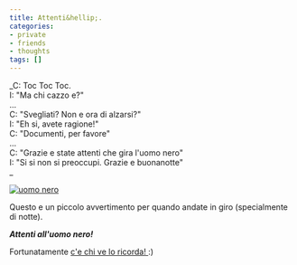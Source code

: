 ```yaml
---
title: Attenti&hellip;.
categories:
- private
- friends
- thoughts
tags: []
---
```

_C: Toc Toc Toc.  
I: "Ma chi cazzo e?"  
...  
C: "Svegliati? Non e ora di alzarsi?"  
I: "Eh si, avete ragione!"  
C: "Documenti, per favore"  
...  
C: "Grazie e state attenti che gira l'uomo nero"  
I: "Si si non si preoccupi. Grazie e buonanotte"  
_[]({{site.url}}/images/uomo_nero.jpg "uomo nero" )  

[![uomo
nero]({{site.url}}/images/uomo_nero.jpg)]({{site.url}}/images/uomo_nero.jpg
"uomo nero" )

Questo e un piccolo avvertimento per quando andate in giro (specialmente di
notte).

_**Attenti all'uomo nero!**_

Fortunatamente [c'e chi ve lo ricorda! ](http://www.carabinieri.it/Internet/
"http://www.carabinieri.it/Internet/" ):)

